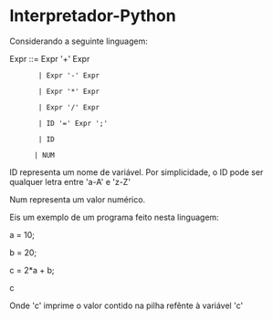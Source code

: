 # Interpretador-Python

Considerando a seguinte linguagem:

Expr ::= Expr '+' Expr

           | Expr '-' Expr

           | Expr '*' Expr

           | Expr '/' Expr

           | ID '=' Expr ';'

           | ID

          | NUM

ID representa um nome de variável. Por simplicidade, o ID pode ser qualquer letra entre 'a-A' e 'z-Z'

Num representa um valor numérico.

Eis um exemplo de um programa feito nesta linguagem:

a = 10;

b = 20;

c = 2*a + b;

c

Onde 'c' imprime o valor contido na pilha refênte à variável 'c'
